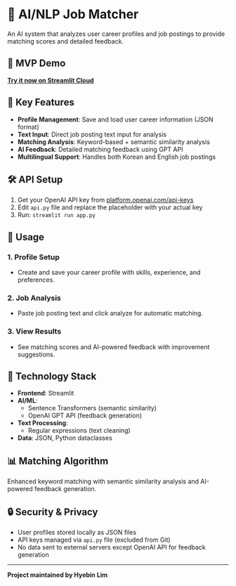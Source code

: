 # 🤖 AI/NLP Job Matcher

An AI system that analyzes user career profiles and job postings to provide matching scores and detailed feedback.

## 🚀 MVP Demo
[**Try it now on Streamlit Cloud**](https://hyebinlim-03user-job-matcher-mcp-app-5lmwxh.streamlit.app/)

## 🚀 Key Features

- **Profile Management**: Save and load user career information (JSON format)
- **Text Input**: Direct job posting text input for analysis
- **Matching Analysis**: Keyword-based + semantic similarity analysis
- **AI Feedback**: Detailed matching feedback using GPT API
- **Multilingual Support**: Handles both Korean and English job postings

## 🛠️ API Setup

1. Get your OpenAI API key from [platform.openai.com/api-keys](https://platform.openai.com/api-keys)
2. Edit `api.py` file and replace the placeholder with your actual key
3. Run: `streamlit run app.py`

## 📖 Usage

### 1. Profile Setup
- Create and save your career profile with skills, experience, and preferences.

### 2. Job Analysis
- Paste job posting text and click analyze for automatic matching.

### 3. View Results
- See matching scores and AI-powered feedback with improvement suggestions.

## 🔧 Technology Stack

- **Frontend**: Streamlit
- **AI/ML**: 
  - Sentence Transformers (semantic similarity)
  - OpenAI GPT API (feedback generation)
- **Text Processing**: 
  - Regular expressions (text cleaning)
- **Data**: JSON, Python dataclasses

## 📊 Matching Algorithm

Enhanced keyword matching with semantic similarity analysis and AI-powered feedback generation.

## 🔒 Security & Privacy

- User profiles stored locally as JSON files
- API keys managed via `api.py` file (excluded from Git)
- No data sent to external servers except OpenAI API for feedback generation

---
**Project maintained by Hyebin Lim**
